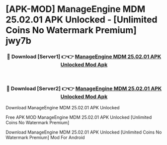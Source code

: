 # [APK-MOD] ManageEngine MDM 25.02.01 APK Unlocked - [Unlimited Coins No Watermark Premium] jwy7b



<div align="center">
<h3>🔴 Download [Server1] 👉👉 <a href="https://momento.my/?title=ManageEngine_MDM_25.02.01_APK_Unlocked">ManageEngine MDM 25.02.01 APK Unlocked Mod Apk</a></h3><br>

<h3>🔴 Download [Server2] 👉👉 <a href="https://momento.my/?title=ManageEngine_MDM_25.02.01_APK_Unlocked">ManageEngine MDM 25.02.01 APK Unlocked Mod Apk</a></h3>
</div>



Download ManageEngine MDM 25.02.01 APK Unlocked 

Free APK MOD ManageEngine MDM 25.02.01 APK Unlocked [Unlimited Coins No Watermark Premium]

Download ManageEngine MDM 25.02.01 APK Unlocked [Unlimited Coins No Watermark Premium] Mod For Android
